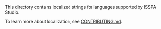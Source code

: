 This directory contains localized strings for languages supported by ISSPA Studio.

To learn more about localization, see [CONTRIBUTING.md](../../../../CONTRIBUTING.md#localization).
